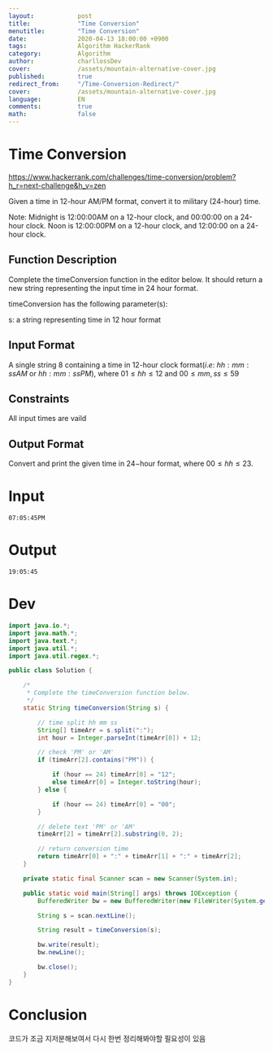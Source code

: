 ```yaml
---
layout:            post
title:             "Time Conversion"
menutitle:         "Time Conversion"
date:              2020-04-13 18:00:00 +0900
tags:              Algorithm HackerRank
category:          Algorithm
author:            charllossDev
cover:             /assets/mountain-alternative-cover.jpg
published:         true
redirect_from:     "/Time-Conversion-Redirect/"
cover:             /assets/mountain-alternative-cover.jpg
language:          EN
comments:          true
math:			   false
---
```


# Time Conversion
https://www.hackerrank.com/challenges/time-conversion/problem?h_r=next-challenge&h_v=zen

Given a time in $12$-hour AM/PM format, convert it to military (24-hour) time.

Note: Midnight is 12:00:00AM on a 12-hour clock, and 00:00:00 on a 24-hour clock. Noon is 12:00:00PM on a 12-hour clock, and 12:00:00 on a 24-hour clock.

## Function Description

Complete the timeConversion function in the editor below. It should return a new string representing the input time in 24 hour format.

timeConversion has the following parameter(s):

s: a string representing time in 12 hour format

## Input Format

A single string $8$ containing a time in $12$-hour clock format($i.e$: $hh:mm:ssAM$ or $hh:mm:ssPM$), where $01 ≤ hh ≤ 12$ and $00 ≤ mm, ss ≤ 59$

## Constraints
All input times are vaild

## Output Format
Convert and print the given time in $24-$hour format, where $00 ≤ hh ≤ 23$.

# Input
```
07:05:45PM
```

# Output
```
19:05:45
```

# Dev
```Java
import java.io.*;
import java.math.*;
import java.text.*;
import java.util.*;
import java.util.regex.*;

public class Solution {

    /*
     * Complete the timeConversion function below.
     */
    static String timeConversion(String s) {

        // time split hh mm ss
        String[] timeArr = s.split(":");
        int hour = Integer.parseInt(timeArr[0]) + 12;

        // check 'PM' or 'AM'
        if (timeArr[2].contains("PM")) {    

            if (hour == 24) timeArr[0] = "12";
            else timeArr[0] = Integer.toString(hour);
        } else {

            if (hour == 24) timeArr[0] = "00";
        }

        // delete text 'PM' or 'AM'
        timeArr[2] = timeArr[2].substring(0, 2);

        // return conversion time
        return timeArr[0] + ":" + timeArr[1] + ":" + timeArr[2];
    }

    private static final Scanner scan = new Scanner(System.in);

    public static void main(String[] args) throws IOException {
        BufferedWriter bw = new BufferedWriter(new FileWriter(System.getenv("OUTPUT_PATH")));

        String s = scan.nextLine();

        String result = timeConversion(s);

        bw.write(result);
        bw.newLine();

        bw.close();
    }
}
```


# Conclusion
코드가 조금 지저분해보여서 다시 한번 정리해봐야할 필요성이 있음
